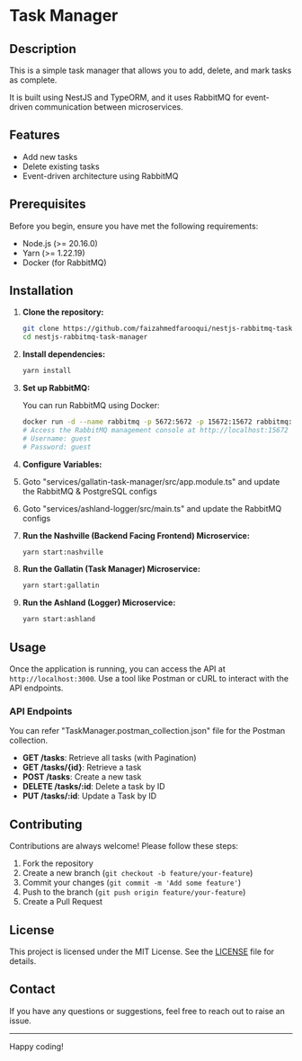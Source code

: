 # Task Manager

## Description

This is a simple task manager that allows you to add, delete, and mark tasks as complete.

It is built using NestJS and TypeORM, and it uses RabbitMQ for event-driven communication between microservices.

## Features

- Add new tasks
- Delete existing tasks
- Event-driven architecture using RabbitMQ

## Prerequisites

Before you begin, ensure you have met the following requirements:

- Node.js (>= 20.16.0)
- Yarn (>= 1.22.19)
- Docker (for RabbitMQ)

## Installation

1. **Clone the repository:**

    ```bash
    git clone https://github.com/faizahmedfarooqui/nestjs-rabbitmq-task-manager.git
    cd nestjs-rabbitmq-task-manager
    ```

2. **Install dependencies:**

    ```bash
    yarn install
    ```

3. **Set up RabbitMQ:**

    You can run RabbitMQ using Docker:

    ```bash
    docker run -d --name rabbitmq -p 5672:5672 -p 15672:15672 rabbitmq:3-management
    # Access the RabbitMQ management console at http://localhost:15672
    # Username: guest
    # Password: guest
    ```

4. **Configure Variables:**

  1. Goto "services/gallatin-task-manager/src/app.module.ts" and update the RabbitMQ & PostgreSQL configs
  2. Goto "services/ashland-logger/src/main.ts" and update the RabbitMQ configs

5. **Run the Nashville (Backend Facing Frontend) Microservice:**

    ```bash
    yarn start:nashville
    ```

6. **Run the Gallatin (Task Manager) Microservice:**

    ```bash
    yarn start:gallatin
    ```

7. **Run the Ashland (Logger) Microservice:**

    ```bash
    yarn start:ashland
    ```

## Usage

Once the application is running, you can access the API at `http://localhost:3000`. Use a tool like Postman or cURL to interact with the API endpoints.

### API Endpoints

You can refer "TaskManager.postman_collection.json" file for the Postman collection.

- **GET /tasks**: Retrieve all tasks (with Pagination)
- **GET /tasks/{id}**: Retrieve a task
- **POST /tasks**: Create a new task
- **DELETE /tasks/:id**: Delete a task by ID
- **PUT /tasks/:id**: Update a Task by ID

## Contributing

Contributions are always welcome! Please follow these steps:

1. Fork the repository
2. Create a new branch (`git checkout -b feature/your-feature`)
3. Commit your changes (`git commit -m 'Add some feature'`)
4. Push to the branch (`git push origin feature/your-feature`)
5. Create a Pull Request

## License

This project is licensed under the MIT License. See the [LICENSE](LICENSE) file for details.

## Contact

If you have any questions or suggestions, feel free to reach out to raise an issue.

---

Happy coding!
